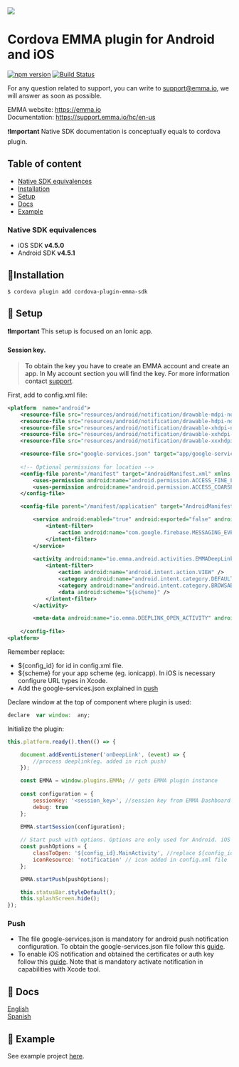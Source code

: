 <img src="https://emma.io/blog/wp-content/uploads/2016/09/Logotipo-EMMA-Small.png">

# Cordova EMMA plugin for Android and iOS

[![npm version](https://badge.fury.io/js/cordova-plugin-emma-sdk.svg)](https://badge.fury.io/js/cordova-plugin-emma-sdk)
[![Build Status](https://travis-ci.org/EMMADevelopment/Cordova-Plugin-EMMA-SDK.svg?branch=master)](https://travis-ci.org/EMMADevelopment/Cordova-Plugin-EMMA-SDK)

For any question related to support, you can write to support@emma.io, we will answer as soon as possible.

EMMA website: https://emma.io <br/>
Documentation: https://support.emma.io/hc/en-us <br/>

❗️**Important** Native SDK documentation is conceptually equals to cordova plugin.

## Table of content

- [Native SDK equivalences](#native-sdk-equivalences)
- [Installation](#installation)
- [Setup](#setup)
- [Docs](#docs) 
- [Example](#example)  

### <a id="native-sdk-equivalences"> Native SDK equivalences

- iOS SDK **v4.5.0**
- Android SDK **v4.5.1**


## <a id="installation">📲Installation

```
$ cordova plugin add cordova-plugin-emma-sdk
```

## <a id="setup"> 🚀 Setup
**❗️Important**
This setup is focused on an Ionic app.
	
####  Session key.  
> To obtain the key you have to create an EMMA account and create an app. In My account section you will find the key. For more information contact [support](support@emma.io).

First, add to config.xml file:
```xml
<platform  name="android">
	<resource-file src="resources/android/notification/drawable-mdpi-notification.png" target="app/src/main/res/drawable-mdpi/notification.png" />
	<resource-file src="resources/android/notification/drawable-hdpi-notification.png" target="app/src/main/res/drawable-hdpi/notification.png" />
	<resource-file src="resources/android/notification/drawable-xhdpi-notification.png" target="app/src/main/res/drawable-xhdpi/notification.png" />
	<resource-file src="resources/android/notification/drawable-xxhdpi-notification.png" target="app/src/main/res/drawable-xxhdpi/notification.png" />
	<resource-file src="resources/android/notification/drawable-xxxhdpi-notification.png" target="app/src/main/res/drawable-xxxhdpi/notification.png" />

	<resource-file src="google-services.json" target="app/google-services.json" />
	
	<!-- Optional permissions for location -->
	<config-file parent="/manifest" target="AndroidManifest.xml" xmlns:android="http://schemas.android.com/apk/res/android">
		<uses-permission android:name="android.permission.ACCESS_FINE_LOCATION" />
		<uses-permission android:name="android.permission.ACCESS_COARSE_LOCATION" />
	</config-file>

	<config-file parent="/manifest/application" target="AndroidManifest.xml" xmlns:android="http://schemas.android.com/apk/res/android">

		<service android:enabled="true" android:exported="false" android:name="io.emma.android.push.EMMAFcmMessagingService">
			<intent-filter>
				<action android:name="com.google.firebase.MESSAGING_EVENT" />
			</intent-filter>
		</service>
		
		<activity android:name="io.emma.android.activities.EMMADeepLinkActivity" android:noHistory="true" android:theme="@android:style/Theme.NoDisplay">
			<intent-filter>
				<action android:name="android.intent.action.VIEW" />
				<category android:name="android.intent.category.DEFAULT" />
				<category android:name="android.intent.category.BROWSABLE" />
				<data android:scheme="${scheme}" />
			</intent-filter>
		</activity>

		<meta-data android:name="io.emma.DEEPLINK_OPEN_ACTIVITY" android:value="${config_id}.MainActivity" />
	
	</config-file>
<platform>
```
Remember replace:
* ${config_id} for id in config.xml file.
* ${scheme} for your app scheme (eg. ionicapp). In iOS is necessary configure URL types in Xcode.
* Add the google-services.json explained in [push](#push)

Declare window at the top of component where plugin is used:
```javascript
declare  var window:  any;
```
Initialize the plugin:
```javascript
this.platform.ready().then(() => {

	document.addEventListener('onDeepLink', (event) => {
		//process deeplink(eg. added in rich push)
	});

	const EMMA = window.plugins.EMMA; // gets EMMA plugin instance
	
	const configuration = {
		sessionKey: '<session_key>', //session key from EMMA Dashboard
		debug: true
	};

	EMMA.startSession(configuration);
	
	// Start push with options. Options are only used for Android. iOS use default app icon and open default controller
	const pushOptions = {
		classToOpen: '${config_id}.MainActivity', //replace ${config_id} for id in config.xml file
		iconResource: 'notification' // icon added in config.xml file
	};

	EMMA.startPush(pushOptions);

	this.statusBar.styleDefault();
	this.splashScreen.hide();
});
```
### <a id="push"> Push
* The file google-services.json is mandatory for android push notification configuration. To obtain the google-services.json file follow this [guide](https://support.emma.io/hc/en-us/articles/203196802).
* To enable iOS notification and obtained the certificates or auth key follow this [guide](https://support.emma.io/hc/en-us/articles/360016440053-iOS-certificates-for-Push-Notifications). Note that is mandatory activate notification in capabilities with Xcode tool.
 
## <a id="docs"> 📑 Docs
[English](https://support.emma.io/hc/en-us/articles/360022213754) <br/>
[Spanish](https://support.emma.io/hc/es/articles/360022213754)

## <a id="example"> 📱 Example
 See example project [here](https://github.com/EMMADevelopment/EMMAIonicExample/tree/master).
